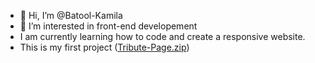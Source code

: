 - 👋 Hi, I’m @Batool-Kamila
- 👀 I’m interested in front-end developement
- I am currently learning how to code and create a responsive website.
- This is my first project ([Tribute-Page.zip](https://github.com/Batool-Kamila/Batool-Kamila/files/8192372/Tribute-Page.zip)) 
<!---
Batool-Kamila/Batool-Kamila is a ✨ special ✨ repository because its `README.md` (this file) appears on your GitHub profile.
You can click the Preview link to take a look at your changes.
--->
